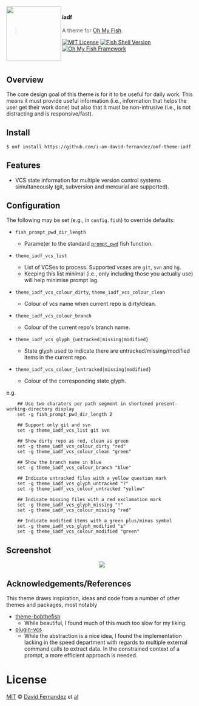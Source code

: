 <img src="https://cdn.rawgit.com/oh-my-fish/oh-my-fish/e4f1c2e0219a17e2c748b824004c8d0b38055c16/docs/logo.svg" align="left" width="144px" height="144px"/>

#### iadf
> A theme for [Oh My Fish][omf-link].

[![MIT License](https://img.shields.io/badge/license-MIT-007EC7.svg?style=flat-square)](/LICENSE)
[![Fish Shell Version](https://img.shields.io/badge/fish-v2.2.0-007EC7.svg?style=flat-square)](https://fishshell.com)
[![Oh My Fish Framework](https://img.shields.io/badge/Oh%20My%20Fish-Framework-007EC7.svg?style=flat-square)](https://www.github.com/oh-my-fish/oh-my-fish)

<br/>

## Overview

The core design goal of this theme is for it to be useful for daily work. This means it must provide useful information (i.e., information that helps the user get their work done) but also that it must be non-intrusive (i.e., is not distracting and is responsive/fast).

## Install

```fish
$ omf install https://github.com/i-am-david-fernandez/omf-theme-iadf
```


## Features

* VCS state information for multiple version control systems simultaneously (git, subversion and mercurial are supported).

## Configuration

The following may be set (e.g., in `config.fish`) to override defaults:

* `fish_prompt_pwd_dir_length`
  * Parameter to the standard [`prompt_pwd`](https://fishshell.com/docs/current/commands.html#prompt_pwd) fish function.

* `theme_iadf_vcs_list`
  * List of VCSes to process. Supported vcses are `git`, `svn` and `hg`.
  * Keeping this list minimal (i.e., only including those you actually use) will help minimise prompt lag.

* `theme_iadf_vcs_colour_dirty`, `theme_iadf_vcs_colour_clean`
  * Colour of vcs name when current repo is dirty/clean.

* `theme_iadf_vcs_colour_branch`
  * Colour of the current repo's branch name.

* `theme_iadf_vcs_glyph_{untracked|missing|modified}`
  * State glyph used to indicate there are untracked/missing/modified items in the current repo.

* `theme_iadf_vcs_colour_{untracked|missing|modified}`
  * Colour of the corresponding state glyph.

e.g.

```
    ## Use two charaters per path segment in shortened present-working-directory display
    set -g fish_prompt_pwd_dir_length 2

    ## Support only git and svn
    set -g theme_iadf_vcs_list git svn

    ## Show dirty repo as red, clean as green
    set -g theme_iadf_vcs_colour_dirty "red"
    set -g theme_iadf_vcs_colour_clean "green"

    ## Show the branch name in blue
    set -g theme_iadf_vcs_colour_branch "blue"

    ## Indicate untracked files with a yellow question mark
    set -g theme_iadf_vcs_glyph_untracked "?"
    set -g theme_iadf_vcs_colour_untracked "yellow"

    ## Indicate missing files with a red exclamation mark
    set -g theme_iadf_vcs_glyph_missing "!"
    set -g theme_iadf_vcs_colour_missing "red"

    ## Indicate modified items with a green plus/minus symbol
    set -g theme_iadf_vcs_glyph_modified "±"
    set -g theme_iadf_vcs_colour_modified "green"
```


## Screenshot

<p align="center">
<img src="{{SCREENSHOT_URL}}">
</p>


## Acknowledgements/References

This theme draws inspiration, ideas and code from a number of other themes and packages, most notably

* [theme-bobthefish](https://github.com/oh-my-fish/theme-bobthefish)
   * While beautiful, I found much of this much too slow for my liking.
* [plugin-vcs](https://github.com/oh-my-fish/plugin-vcs)
   * While the abstraction is a nice idea, I found the implementation lacking in the speed department with regards to multiple external command calls to extract data. In the constrained context of a prompt, a more efficient approach is needed.


# License

[MIT][mit] © [David Fernandez][author] et [al][contributors]


[mit]:            https://opensource.org/licenses/MIT
[author]:         https://github.com/{{USER}}
[contributors]:   https://github.com/{{USER}}/theme-iadf/graphs/contributors
[omf-link]:       https://www.github.com/oh-my-fish/oh-my-fish

[license-badge]:  https://img.shields.io/badge/license-MIT-007EC7.svg?style=flat-square
